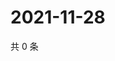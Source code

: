 # 2021-11-28

共 0 条

<!-- BEGIN WEIBO -->
<!-- 最后更新时间 Sun Nov 28 2021 19:09:33 GMT+0800 (China Standard Time) -->

<!-- END WEIBO -->
